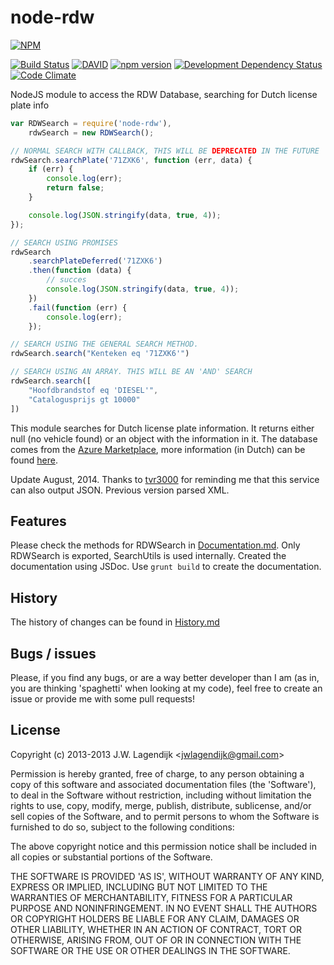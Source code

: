 node-rdw
===========

[![NPM](https://nodei.co/npm/node-rdw.svg?downloads=true&stars=true)](https://nodei.co/npm/node-rdw/)

[![Build Status](https://travis-ci.org/j3lte/node-rdw.svg?branch=master)](https://travis-ci.org/j3lte/node-rdw)
[![DAVID](https://david-dm.org/j3lte/node-rdw.svg)](https://david-dm.org/j3lte/node-rdw)
[![npm version](https://badge.fury.io/js/node-rdw.svg)](http://badge.fury.io/js/node-rdw)
[![Development Dependency Status](https://david-dm.org/j3lte/node-rdw/dev-status.svg?theme=shields.io)](https://david-dm.org/j3lte/node-rdw#info=devDependencies)
[![Code Climate](https://codeclimate.com/github/j3lte/node-rdw/badges/gpa.svg)](https://codeclimate.com/github/j3lte/node-rdw)

NodeJS module to access the RDW Database, searching for Dutch license plate info

```js
var RDWSearch = require('node-rdw'),
    rdwSearch = new RDWSearch();

// NORMAL SEARCH WITH CALLBACK, THIS WILL BE DEPRECATED IN THE FUTURE
rdwSearch.searchPlate('71ZXK6', function (err, data) {
    if (err) {
        console.log(err);
        return false;
    }

    console.log(JSON.stringify(data, true, 4));
});

// SEARCH USING PROMISES
rdwSearch
    .searchPlateDeferred('71ZXK6')
    .then(function (data) {
        // succes
        console.log(JSON.stringify(data, true, 4));
    })
    .fail(function (err) {
        console.log(err);
    });

// SEARCH USING THE GENERAL SEARCH METHOD.
rdwSearch.search("Kenteken eq '71ZXK6'")

// SEARCH USING AN ARRAY. THIS WILL BE AN 'AND' SEARCH
rdwSearch.search([
    "Hoofdbrandstof eq 'DIESEL'",
    "Catalogusprijs gt 10000"
])
```

This module searches for Dutch license plate information. It returns either null (no vehicle found) or an object with the information in it. The database comes from the [Azure Marketplace](http://datamarket.azure.com/dataset/opendata.rdw/vrtg.open.data#schema), more information (in Dutch) can be found [here](http://www.rdw.nl/Zakelijk/Paginas/Open-data.aspx).

Update August, 2014. Thanks to [tvr3000](https://github.com/tvr3000) for reminding me that this service can also output JSON. Previous version parsed XML.

## Features

Please check the methods for RDWSearch in [Documentation.md](https://github.com/j3lte/node-rdw/blob/master/Documentation.md). Only RDWSearch is exported, SearchUtils is used internally. Created the documentation using JSDoc. Use ```grunt build``` to create the documentation.

## History

The history of changes can be found in [History.md](https://github.com/j3lte/node-rdw/blob/master/History.md)

## Bugs / issues

Please, if you find any bugs, or are a way better developer than I am (as in, you are thinking 'spaghetti' when looking at my code), feel free to create an issue or provide me with some pull requests!

## License

Copyright (c) 2013-2013 J.W. Lagendijk &lt;jwlagendijk@gmail.com&gt;

Permission is hereby granted, free of charge, to any person obtaining
a copy of this software and associated documentation files (the
'Software'), to deal in the Software without restriction, including
without limitation the rights to use, copy, modify, merge, publish,
distribute, sublicense, and/or sell copies of the Software, and to
permit persons to whom the Software is furnished to do so, subject to
the following conditions:

The above copyright notice and this permission notice shall be
included in all copies or substantial portions of the Software.

THE SOFTWARE IS PROVIDED 'AS IS', WITHOUT WARRANTY OF ANY KIND,
EXPRESS OR IMPLIED, INCLUDING BUT NOT LIMITED TO THE WARRANTIES OF
MERCHANTABILITY, FITNESS FOR A PARTICULAR PURPOSE AND NONINFRINGEMENT.
IN NO EVENT SHALL THE AUTHORS OR COPYRIGHT HOLDERS BE LIABLE FOR ANY
CLAIM, DAMAGES OR OTHER LIABILITY, WHETHER IN AN ACTION OF CONTRACT,
TORT OR OTHERWISE, ARISING FROM, OUT OF OR IN CONNECTION WITH THE
SOFTWARE OR THE USE OR OTHER DEALINGS IN THE SOFTWARE.
